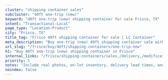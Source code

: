 ```yaml
---
cluster: "shipping container sales"
subcluster: "40ft one-trip (new)"
keyword: "40ft one-trip (new) shipping container for sale Frisco, TX"
intent: "Transactional-Local"
page_type: "Location-Product"
city: "Frisco, TX"
title_tag: "Frisco 40ft shipping container for sale | LC Container"
meta_description: "Buy one-trip (new) 40ft shipping container sale with local delivery in Frisco, TX. LC Container — local Since 2003. Request a fast quote today."
url_slug: "/frisco/buy/40ft/shipping-containers/one-trip-new"
h1: "Buy 40ft one-trip (new) shipping container in Frisco"
internal_links: "/frisco/shipping-containers/sales,/delivery,/modifications"
priority: 1
notes: "Include real photos, on-lot inventory, delivery lead times, and financing info."
noindex: false
---
```


<!-- TODO: Add unique city/inventory copy, images, and internal links here. -->
